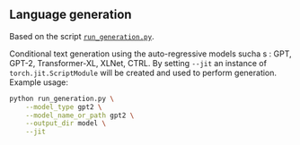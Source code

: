 <!---
Copyright 2023 The HuggingFace Team. All rights reserved.

Licensed under the Apache License, Version 2.0 (the "License");
you may not use this file except in compliance with the License.
You may obtain a copy of the License at

    http://www.apache.org/licenses/LICENSE-2.0

Unless required by applicable law or agreed to in writing, software
distributed under the License is distributed on an "AS IS" BASIS,
WITHOUT WARRANTIES OR CONDITIONS OF ANY KIND, either express or implied.
See the License for the specific language governing permissions and
limitations under the License.
-->

## Language generation

Based on the script [`run_generation.py`](https://github.com/huggingface/optimum-intel/blob/main/examples/ipex/text-generation/run_generation.py).

Conditional text generation using the auto-regressive models sucha s : GPT, GPT-2, Transformer-XL, XLNet, CTRL. By setting `--jit` an instance of `torch.jit.ScriptModule` will be created and used to perform generation.
Example usage:

```bash
python run_generation.py \
    --model_type gpt2 \
    --model_name_or_path gpt2 \
    --output_dir model \
    --jit
```
